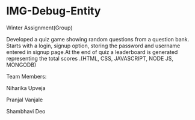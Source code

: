 # IMG-Debug-Entity
Winter Assignment(Group)

Developed a quiz game showing random questions from a question bank. Starts with a login, signup option, storing the password and username entered in signup page.At the end of quiz a leaderboard is generated representing the total scores .(HTML, CSS, JAVASCRIPT, NODE JS, MONGODB)


Team Members:

Niharika Upveja

Pranjal Vanjale

Shambhavi Deo
